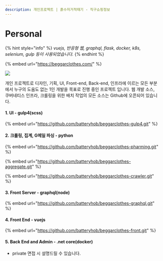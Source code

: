 ```yaml
---
description: 개인프로젝트 | 흙수저거적때기 - 직구쇼핑정보
---
```


# Personal



{% hint style="info" %}
_vuejs, 반응형 웹, graphql, flask, docker, k8s, selenium, gulp 등이 사용되었습니다._
{% endhint %}

{% embed url="https://beggarclothes.com/" %}



![](../.gitbook/assets/admin\_logo.png)



개인 프로젝트로 디자인, 기획, UI, Front-end, Back-end, 인프라에 이르는 모든 부분에서 누구의 도움도 없는 1인 개발을 목표로 진행 중인 프로젝트 입니다.  웹 개발 소스, 쿠버네티스 인프라, 크롤링을 위한 배치 작업의 모든 소스는 Github에 오픈되어 있습니다.



#### 1. UI - gulp4(scss)

{% embed url="https://github.com/batteryhob/beggarclothes-gulp4.git" %}

#### 2. 크롤링, 집계, G메일 파싱 - python

{% embed url="https://github.com/batteryhob/beggarclothes-pharming.git" %}

{% embed url="https://github.com/batteryhob/beggarclothes-aggregate.git" %}

{% embed url="https://github.com/batteryhob/beggarclothes-crawler.git" %}

#### 3. Front Server - graphql(node)

{% embed url="https://github.com/batteryhob/beggarclothes-graphql.git" %}

#### 4. Front End - vuejs

{% embed url="https://github.com/batteryhob/beggarclothes-front.git" %}

#### 5. Back End and Admin - .net core(docker)

* private 면접 시 설명드릴 수 있습니다.
